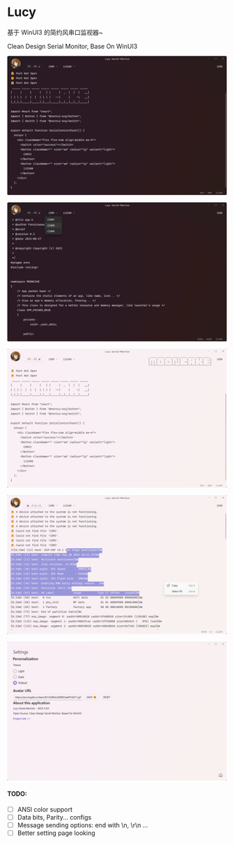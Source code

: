 # Lucy

基于 WinUI3 的简约风串口监视器~

Clean Design Serial Monitor, Base On WinUI3

![](https://github.com/Forairaaaaa/Lucy/blob/master/GitPics/display1.png?raw=true)

![](https://github.com/Forairaaaaa/Lucy/blob/master/GitPics/display2.png?raw=true)

![](https://github.com/Forairaaaaa/Lucy/blob/master/GitPics/display3.png?raw=true)

![](https://github.com/Forairaaaaa/Lucy/blob/master/GitPics/display4.png?raw=true)

![](https://github.com/Forairaaaaa/Lucy/blob/master/GitPics/display5.png?raw=true)

#### TODO:

- [ ] ANSI color support
- [ ] Data bits, Parity... configs
- [ ] Message sending options: end with \n, \r\n ...
- [ ] Better setting page looking
